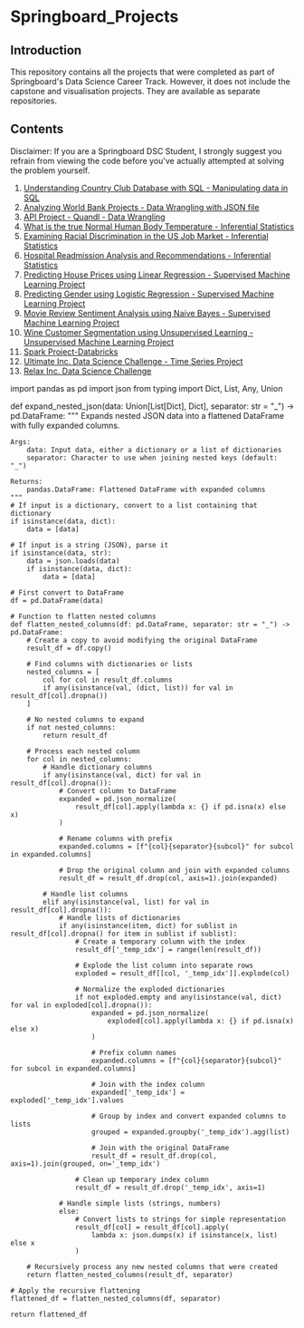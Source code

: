 # Springboard_Projects


## Introduction

This repository contains all the projects that were completed as part of Springboard's Data Science Career Track. However, it does not include the capstone and visualisation projects. They are available as separate repositories.


## Contents

Disclaimer: If you are a Springboard DSC Student, I strongly suggest you refrain from viewing the code before you've actually attempted at solving the problem yourself.

1. [Understanding Country Club Database with SQL - Manipulating data in SQL](http://localhost:8888/tree/Data_Science/Springboard_Projects/SQL_Project-Country_Club_Database)
2. [Analyzing World Bank Projects - Data Wrangling with JSON file](http://localhost:8888/tree/Data_Science/Springboard_Projects/Data_Wrangling_Project-JSON_File)
3. [API Project - Quandl - Data Wrangling](http://localhost:8888/tree/Data_Science/Springboard_Projects/API_Project-Quandl)
4. [What is the true Normal Human Body Temperature - Inferential Statistics](http://localhost:8888/tree/Data_Science/Springboard_Projects/Exploratory_Data_Analysis_Project-Normal_Human_Body_Temperature)
5. [Examining Racial Discrimination in the US Job Market - Inferential Statistics](http://localhost:8888/tree/Data_Science/Springboard_Projects/Exploratory_Data_Analysis_Project-Examine_Racial_Discrimination)
6. [Hospital Readmission Analysis and Recommendations - Inferential Statistics](http://localhost:8888/tree/Data_Science/Springboard_Projects/Exploratory_Data_Analysis_Project-Hospital_Readmissions)
7. [Predicting House Prices using Linear Regression - Supervised Machine Learning Project](http://localhost:8888/tree/Data_Science/Springboard_Projects/Linear_Regression_Project-Boston_Housing_Dataset)
8. [Predicting Gender using Logistic Regression - Supervised Machine Learning Project](http://localhost:8888/tree/Data_Science/Springboard_Projects/Logistic_Regression_Project-Gender_Classification_by_Heights_and_Weights)
9. [Movie Review Sentiment Analysis using Naive Bayes - Supervised Machine Learning Project](http://localhost:8888/tree/Data_Science/Springboard_Projects/Naive_Bayes_Project-Predicting_Movie_Ratings_From_Reviews)
10. [Wine Customer Segmentation using Unsupervised Learning - Unsupervised Machine Learning Project](http://localhost:8888/tree/Data_Science/Springboard_Projects/Clustering_Project-Customer_Segmentation)
11. [Spark Project-Databricks](http://localhost:8888/tree/Data_Science/Springboard_Projects/Spark_Project-Databricks)
12. [Ultimate Inc. Data Science Challenge - Time Series Project](http://localhost:8888/tree/Data_Science/Springboard_Projects/Take_Home_Challenge-Ultimate_Technologies_Inc)
13. [Relax Inc. Data Science Challenge](http://localhost:8888/tree/Data_Science/Springboard_Projects/Take_Home_Challenge-Relax_Inc)




import pandas as pd
import json
from typing import Dict, List, Any, Union

def expand_nested_json(data: Union[List[Dict], Dict], separator: str = "_") -> pd.DataFrame:
    """
    Expands nested JSON data into a flattened DataFrame with fully expanded columns.
    
    Args:
        data: Input data, either a dictionary or a list of dictionaries
        separator: Character to use when joining nested keys (default: "_")
        
    Returns:
        pandas.DataFrame: Flattened DataFrame with expanded columns
    """
    # If input is a dictionary, convert to a list containing that dictionary
    if isinstance(data, dict):
        data = [data]
    
    # If input is a string (JSON), parse it
    if isinstance(data, str):
        data = json.loads(data)
        if isinstance(data, dict):
            data = [data]
    
    # First convert to DataFrame
    df = pd.DataFrame(data)
    
    # Function to flatten nested columns
    def flatten_nested_columns(df: pd.DataFrame, separator: str = "_") -> pd.DataFrame:
        # Create a copy to avoid modifying the original DataFrame
        result_df = df.copy()
        
        # Find columns with dictionaries or lists
        nested_columns = [
            col for col in result_df.columns
            if any(isinstance(val, (dict, list)) for val in result_df[col].dropna())
        ]
        
        # No nested columns to expand
        if not nested_columns:
            return result_df
            
        # Process each nested column
        for col in nested_columns:
            # Handle dictionary columns
            if any(isinstance(val, dict) for val in result_df[col].dropna()):
                # Convert column to DataFrame
                expanded = pd.json_normalize(
                    result_df[col].apply(lambda x: {} if pd.isna(x) else x)
                )
                
                # Rename columns with prefix
                expanded.columns = [f"{col}{separator}{subcol}" for subcol in expanded.columns]
                
                # Drop the original column and join with expanded columns
                result_df = result_df.drop(col, axis=1).join(expanded)
            
            # Handle list columns
            elif any(isinstance(val, list) for val in result_df[col].dropna()):
                # Handle lists of dictionaries
                if any(isinstance(item, dict) for sublist in result_df[col].dropna() for item in sublist if sublist):
                    # Create a temporary column with the index
                    result_df['_temp_idx'] = range(len(result_df))
                    
                    # Explode the list column into separate rows
                    exploded = result_df[[col, '_temp_idx']].explode(col)
                    
                    # Normalize the exploded dictionaries
                    if not exploded.empty and any(isinstance(val, dict) for val in exploded[col].dropna()):
                        expanded = pd.json_normalize(
                            exploded[col].apply(lambda x: {} if pd.isna(x) else x)
                        )
                        
                        # Prefix column names
                        expanded.columns = [f"{col}{separator}{subcol}" for subcol in expanded.columns]
                        
                        # Join with the index column
                        expanded['_temp_idx'] = exploded['_temp_idx'].values
                        
                        # Group by index and convert expanded columns to lists
                        grouped = expanded.groupby('_temp_idx').agg(list)
                        
                        # Join with the original DataFrame
                        result_df = result_df.drop(col, axis=1).join(grouped, on='_temp_idx')
                    
                    # Clean up temporary index column
                    result_df = result_df.drop('_temp_idx', axis=1)
                
                # Handle simple lists (strings, numbers)
                else:
                    # Convert lists to strings for simple representation
                    result_df[col] = result_df[col].apply(
                        lambda x: json.dumps(x) if isinstance(x, list) else x
                    )
        
        # Recursively process any new nested columns that were created
        return flatten_nested_columns(result_df, separator)
    
    # Apply the recursive flattening
    flattened_df = flatten_nested_columns(df, separator)
    
    return flattened_df
